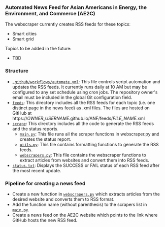 ### Automated News Feed for Asian Americans in Energy, the Environment, and Commerce (AE2C)

The webscraper currently creates RSS feeds for these topics:
 - Smart cities
 - Smart grid

Topics to be added in the future:
 - TBD

### Structure
 - [`.github/workflows/automate.yml`](./.github/workflows/automate.yml): This file controls script automation and updates the RSS feeds. It currently runs daily at 10 AM but may be configured to any set schedule using cron jobs. The repository owner's email must be included in the global Git configuration field.
 - [`feeds`](./feeds): This directory includes all the RSS feeds for each topic (i.e. one distinct page in the news feed) as .xml files. The files are hosted on GitHub at https://*OWNER_USERNAME*.github.io/ANF/feeds/*FILE_NAME*.xml
 - [`scrape`](./scrape): This directory includes all the code to generate the RSS feeds and the status reports.
   - [`main.py`](./scrape/main.py): This file runs all the scraper functions in webscraper.py and creates the status report.
   - [`utils.py`](./scrape/utils.py): This file contains formatting functions to generate the RSS feeds.
   - [`webscrapers.py`](./scrape/webscrapers.py): This file contains the webscraper functions to extract articles from websites and convert them into RSS feeds.
 - [`status.txt`](./status.txt): Displays the SUCCESS or FAIL status of each RSS feed after the most recent update.
 
 ### Pipeline for creating a news feed
  - Create a new function in [`webscrapers.py`](./scrape/webscrapers.py) which extracts articles from the desired website and converts them to RSS format.
  - Add the function name (without parenthesis) to the scrapers list in [`main.py`](./scrape/main.py).
  - Create a news feed on the AE2C website which points to the link where GitHub hosts the new RSS feed.
